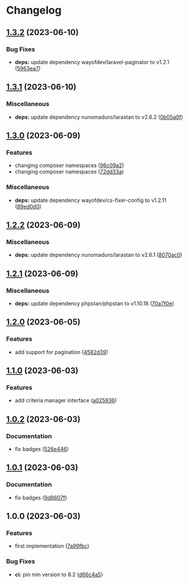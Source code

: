 # Changelog

## [1.3.2](https://github.com/wayofdev/laravel-request-query-builder/compare/v1.3.1...v1.3.2) (2023-06-10)


### Bug Fixes

* **deps:** update dependency wayofdev/laravel-paginator to v1.2.1 ([5963ea7](https://github.com/wayofdev/laravel-request-query-builder/commit/5963ea7e8ff5f99cc237e61d11983b5e56e1923a))

## [1.3.1](https://github.com/wayofdev/laravel-request-query-builder/compare/v1.3.0...v1.3.1) (2023-06-10)


### Miscellaneous

* **deps:** update dependency nunomaduro/larastan to v2.6.2 ([0b05a0f](https://github.com/wayofdev/laravel-request-query-builder/commit/0b05a0f53f4339f776578a0f4d2a723ed18a71b5))

## [1.3.0](https://github.com/wayofdev/laravel-request-query-builder/compare/v1.2.2...v1.3.0) (2023-06-09)


### Features

* changing composer namespaces ([96c09a2](https://github.com/wayofdev/laravel-request-query-builder/commit/96c09a236572442e6300766072b7e4503d33411c))
* changing composer namespaces ([72dd33a](https://github.com/wayofdev/laravel-request-query-builder/commit/72dd33abc37184d3b701dcc16a82c4fff6165b1c))


### Miscellaneous

* **deps:** update dependency wayofdev/cs-fixer-config to v1.2.11 ([89ed0d0](https://github.com/wayofdev/laravel-request-query-builder/commit/89ed0d00268798ccc3c80ee51e3c2067de139a81))

## [1.2.2](https://github.com/wayofdev/laravel-request-query-builder/compare/v1.2.1...v1.2.2) (2023-06-09)


### Miscellaneous

* **deps:** update dependency nunomaduro/larastan to v2.6.1 ([8070ac0](https://github.com/wayofdev/laravel-request-query-builder/commit/8070ac006a5b35340dfe49268351aee1209e116c))

## [1.2.1](https://github.com/wayofdev/laravel-request-query-builder/compare/v1.2.0...v1.2.1) (2023-06-09)


### Miscellaneous

* **deps:** update dependency phpstan/phpstan to v1.10.18 ([70a7f0e](https://github.com/wayofdev/laravel-request-query-builder/commit/70a7f0e1367888b0338efc5beb88b3f17d0faf13))

## [1.2.0](https://github.com/wayofdev/laravel-request-query-builder/compare/v1.1.0...v1.2.0) (2023-06-05)


### Features

* add support for pagination ([4582d39](https://github.com/wayofdev/laravel-request-query-builder/commit/4582d39e197cd0369ddb1295bdca3be77fcfe7dc))

## [1.1.0](https://github.com/wayofdev/laravel-request-query-builder/compare/v1.0.2...v1.1.0) (2023-06-03)


### Features

* add criteria manager interface ([a025936](https://github.com/wayofdev/laravel-request-query-builder/commit/a0259366ad4ac78721b6a63245d8b4173c757300))

## [1.0.2](https://github.com/wayofdev/laravel-request-query-builder/compare/v1.0.1...v1.0.2) (2023-06-03)


### Documentation

* fix badges ([526e446](https://github.com/wayofdev/laravel-request-query-builder/commit/526e446a9da09f80ab8925ed5b9d2d82f75e136d))

## [1.0.1](https://github.com/wayofdev/laravel-request-query-builder/compare/v1.0.0...v1.0.1) (2023-06-03)


### Documentation

* fix badges ([9d8607f](https://github.com/wayofdev/laravel-request-query-builder/commit/9d8607f5160703fb1be73b87a71ca3355022703b))

## 1.0.0 (2023-06-03)


### Features

* first implementation ([7a99fbc](https://github.com/wayofdev/laravel-request-query-builder/commit/7a99fbc4aeff20f733a7a89c70067f95ee95d62f))


### Bug Fixes

* **ci:** pin min version to 8.2 ([d66c4a5](https://github.com/wayofdev/laravel-request-query-builder/commit/d66c4a594ecf669b1d8451599ff742755d9214fb))
